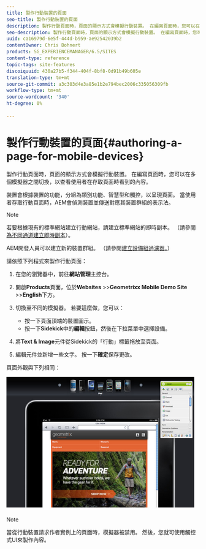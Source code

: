 ```yaml
---
title: 製作行動裝置的頁面
seo-title: 製作行動裝置的頁面
description: 製作行動頁面時，頁面的顯示方式會模擬行動裝置。 在編寫頁面時，您可以在多個模擬器之間切換，以查看使用者在存取頁面時看到的內容。
seo-description: 製作行動頁面時，頁面的顯示方式會模擬行動裝置。 在編寫頁面時，您可以在多個模擬器之間切換，以查看使用者在存取頁面時看到的內容。
uuid: ca16979d-6e5f-444d-b959-ae92542039b2
contentOwner: Chris Bohnert
products: SG_EXPERIENCEMANAGER/6.5/SITES
content-type: reference
topic-tags: site-features
discoiquuid: 430a27b5-f344-404f-8bf8-0d91b49b605e
translation-type: tm+mt
source-git-commit: a3c303d4e3a85e1b2e794bec2006c335056309fb
workflow-type: tm+mt
source-wordcount: '340'
ht-degree: 0%

---
```



# 製作行動裝置的頁面{#authoring-a-page-for-mobile-devices}

製作行動頁面時，頁面的顯示方式會模擬行動裝置。 在編寫頁面時，您可以在多個模擬器之間切換，以查看使用者在存取頁面時看到的內容。

裝置會根據裝置的功能，分組為類別功能、智慧型和觸控，以呈現頁面。 當使用者存取行動頁面時，AEM會偵測裝置並傳送對應其裝置群組的表示法。

>[!NOTE]
>
>若要根據現有的標準網站建立行動網站，請建立標準網站的即時副本。 （請參閱[為不同通道建立即時副本](/help/sites-administering/msm-livecopy.md)）。
>
>AEM開發人員可以建立新的裝置群組。 （請參閱[建立設備組過濾器。](/help/sites-developing/groupfilters.md)）

請依照下列程式來製作行動頁面：

1. 在您的瀏覽器中，前往&#x200B;**網站管理**&#x200B;主控台。
1. 開啟&#x200B;**Products**&#x200B;頁面，位於&#x200B;**Websites** >>**Geometrixx Mobile Demo Site** >>**English**&#x200B;下方。

1. 切換至不同的模擬器。 若要這麼做，您可以：

   * 按一下頁面頂端的裝置圖示。
   * 按一下&#x200B;**Sidekick**&#x200B;中的&#x200B;**編輯**&#x200B;按鈕，然後在下拉菜單中選擇設備。

1. 將&#x200B;**Text &amp; Image**&#x200B;元件從Sidekick的「行動」標籤拖放至頁面。
1. 編輯元件並新增一些文字。 按一下&#x200B;**確定**&#x200B;保存更改。

頁面外觀與下列相同：

![mobileipademu](assets/mobileipademu.png)

>[!NOTE]
>
>當從行動裝置請求作者實例上的頁面時，模擬器被禁用。 然後，您就可使用觸控式UI來製作內容。

